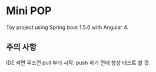 # Mini POP

Toy project using Spring boot 1.5.6 with Angular 4.

## 주의 사항
IDE 켜면 무조건 pull 부터 시작.
push 하기 전에 항상 테스트 할 것. 